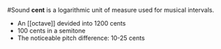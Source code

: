 #Sound 
**cent** is a logarithmic unit of measure used for musical intervals.
- An [[octave]] devided into 1200 cents
- 100 cents in a semitone
- The noticeable pitch difference: 10-25 cents